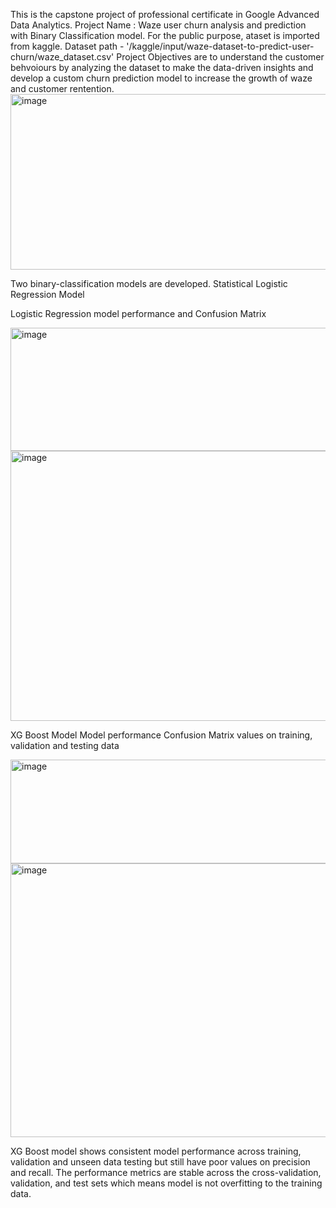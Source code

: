 This is the capstone project of professional certificate in Google Advanced Data Analytics.
Project Name : Waze user churn analysis and prediction with Binary Classification model.
For the public purpose, ataset is imported from kaggle. 
Dataset path - '/kaggle/input/waze-dataset-to-predict-user-churn/waze_dataset.csv'
Project Objectives are to understand the customer behvoiours by analyzing the dataset to make the data-driven insights and develop a custom churn prediction model to increase the growth of waze and customer rentention.
<img width="527" height="281" alt="image" src="https://github.com/user-attachments/assets/b2518773-957b-43c5-af0b-21d1ca025645" />

Two binary-classification models are developed. 
Statistical Logistic Regression Model

Logistic Regression model performance and Confusion Matrix

<img width="564" height="197" alt="image" src="https://github.com/user-attachments/assets/1b8e0682-4a21-43ed-896a-86bd63e71f8f" />

<img width="565" height="432" alt="image" src="https://github.com/user-attachments/assets/2729d2c8-4813-4dcd-aab4-7aec6ba4c87c" />

XG Boost Model 
Model performance Confusion Matrix values on training, validation and testing data

<img width="527" height="166" alt="image" src="https://github.com/user-attachments/assets/05425875-9c05-4e03-85a0-0d2ded4a175d" />

<img width="565" height="438" alt="image" src="https://github.com/user-attachments/assets/787b4369-f9ee-4cfd-9d1d-0a3549cdd1cd" />

XG Boost model shows consistent model performance across training, validation and unseen data testing but still have poor values on precision and recall. The performance metrics are stable across the cross-validation, validation, and test sets which means model is not overfitting to the training data.



